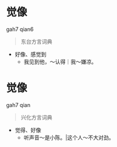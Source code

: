 # 觉像
gah7 qian6
> 东台方言词典
- 好像、感觉到
  - 我见到他，～认得｜我～嫌凉。

# 觉像
gah7 qian
> 兴化方言词典
- 觉得、好像
  - 听声音～是小陈。|这个人～不大对劲。
